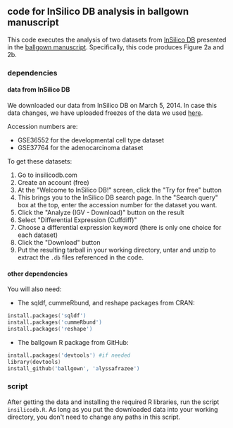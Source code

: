 ## code for InSilico DB analysis in ballgown manuscript

This code executes the analysis of two datasets from [InSilico DB](https://insilicodb.com/) presented in the [ballgown manuscript](http://biorxiv.org/content/early/2014/03/30/003665). Specifically, this code produces Figure 2a and 2b.

### dependencies

#### data from InSilico DB

We downloaded our data from InSilico DB on March 5, 2014. In case this data changes, we have uploaded freezes of the data we used [here](). 

Accession numbers are:
* GSE36552 for the developmental cell type dataset
* GSE37764 for the adenocarcinoma dataset

To get these datasets:  
1. Go to insilicodb.com  
2. Create an account (free)  
3. At the "Welcome to InSilico DB!" screen, click the "Try for free" button  
4. This brings you to the InSilico DB search page. In the "Search query" box at the top, enter the accession number for the dataset you want.  
5. Click the "Analyze (IGV - Download)" button on the result  
6. Select "Differential Expression (Cuffdiff)"  
7. Choose a differential expression keyword (there is only one choice for each dataset)  
8. Click the "Download" button  
9. Put the resulting tarball in your working directory, untar and unzip to extract the `.db` files referenced in the code.  

#### other dependencies
You will also need:  
* The sqldf, cummeRbund, and reshape packages from CRAN:
```S
install.packages('sqldf')
install.packages('cummeRbund')
install.packages('reshape')
```
* The ballgown R package from GitHub:
```S
install.packages('devtools') #if needed
library(devtools)
install_github('ballgown', 'alyssafrazee')
```

### script
After getting the data and installing the required R libraries, run the script `insilicodb.R`. As long as you put the downloaded data into your working directory, you don't need to change any paths in this script.

